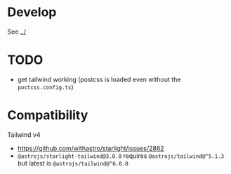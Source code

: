 # Develop

See [../](../README.md)

# TODO

- get tailwind working (postcss is loaded even without the `postcss.config.ts`)

# Compatibility

Tailwind v4

- https://github.com/withastro/starlight/issues/2862
- `@astrojs/starlight-tailwind@3.0.0` requires `@astrojs/tailwind@^5.1.3` but latest is `@astrojs/tailwind@^6.0.0`
